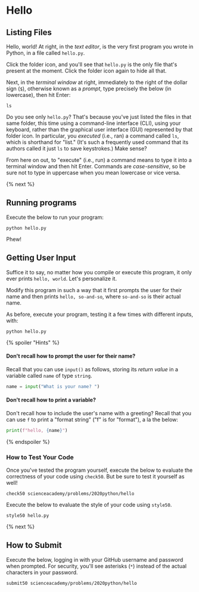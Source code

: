 # Hello

## Listing Files

Hello, world! At right, in the *text editor*, is the very first program you wrote in Python, in a file called `hello.py`.

Click the folder icon, and you'll see that `hello.py` is the only file that's present at the moment. Click the folder icon again to hide all that.

Next, in the *terminal window* at right, immediately to the right of the dollar sign (`$`), otherwise known as a *prompt*, type precisely the below (in lowercase), then hit Enter:

```
ls
```

Do you see only `hello.py`? That's because you've just listed the files in that same folder, this time using a command-line interface (CLI), using your keyboard, rather than the graphical user interface (GUI) represented by that folder icon. In particular, you *executed* (i.e., ran) a command called `ls`, which is shorthand for "list." (It's such a frequently used command that its authors called it just `ls` to save keystrokes.) Make sense?

From here on out, to "execute" (i.e., run) a command means to type it into a terminal window and then hit Enter. Commands are *case-sensitive*, so be sure not to type in uppercase when you mean lowercase or vice versa.

{% next %}

## Running programs

Execute the below to run your program:

```
python hello.py
```

Phew!

## Getting User Input

Suffice it to say, no matter how you compile or execute this program, it only ever prints `hello, world`. Let's personalize it.

Modify this program in such a way that it first prompts the user for their name and then prints `hello, so-and-so`, where `so-and-so` is their actual name.

As before, execute your program, testing it a few times with different inputs, with:

```
python hello.py
```

{% spoiler "Hints" %}

#### Don't recall how to prompt the user for their name?

Recall that you can use `input()` as follows, storing its *return value* in a variable called `name` of type `string`.

```python
name = input("What is your name? ")
```

#### Don't recall how to print a variable?

Don't recall how to include the user's name with a greeting? Recall that you can use `f` to print a "format string" ("f" is for "format"), a la the below:

```python
print(f"hello, {name}")
```

{% endspoiler %}

### How to Test Your Code

Once you've tested the program yourself, execute the below to evaluate the correctness of your code using `check50`. But be sure to test it yourself as well!

```
check50 scienceacademy/problems/2020python/hello
```

Execute the below to evaluate the style of your code using `style50`.

```
style50 hello.py
```

{% next %}

## How to Submit

Execute the below, logging in with your GitHub username and password when prompted. For security, you'll see asterisks (`*`) instead of the actual characters in your password.

```
submit50 scienceacademy/problems/2020python/hello
```

